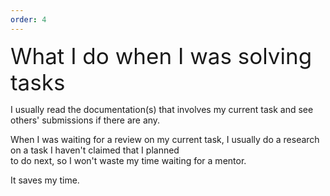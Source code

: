 ```yaml
---
order: 4
---
```


<div style="font-size: 35px">What I do when I was solving tasks</div>

I usually read the documentation(s) that involves my current task and see others' submissions if there are any.

When I was waiting for a review on my current task, I usually do a research on a task I haven't claimed that I planned<br>
to do next, so I won't waste my time waiting for a mentor.

It saves my time.
